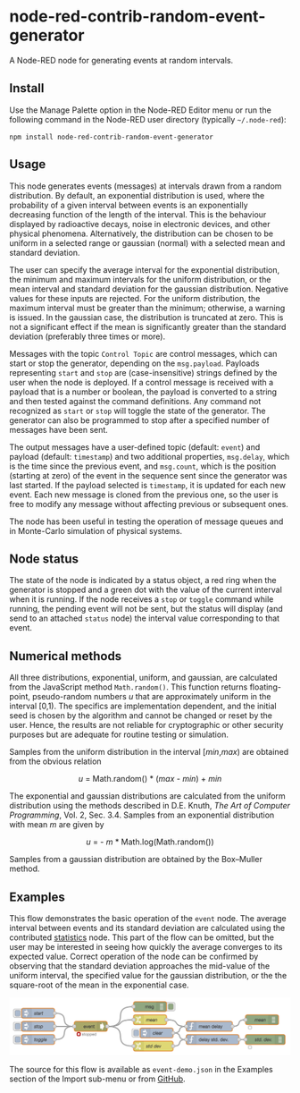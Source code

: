 # node-red-contrib-random-event-generator
A Node-RED node for generating events at random intervals.
## Install
Use the Manage Palette option in the Node-RED Editor menu or run the following command in the Node-RED user directory (typically `~/.node-red`):

    npm install node-red-contrib-random-event-generator
## Usage
This node generates events (messages) at intervals drawn from a random distribution. By default, an exponential distribution is used, where the probability of a given interval between events is an exponentially decreasing function of the length of the interval. This is the behaviour displayed by radioactive decays, noise in electronic devices, and other physical phenomena. Alternatively, the distribution can be chosen to be uniform in a selected range or gaussian (normal) with a selected mean and standard deviation.

The user can specify the average interval for the exponential distribution, the minimum and maximum intervals for the uniform distribution, or the mean interval and standard deviation for the gaussian distribution. Negative values for these inputs are rejected. For the uniform distribution, the maximum interval must be greater than the minimum; otherwise, a warning is issued. In the gaussian case, the distribution is truncated at zero. This is not a significant effect if the mean is significantly greater than the standard deviation (preferably three times or more).

Messages with the topic <code>Control Topic</code> are control messages, which can start or stop the generator, depending on the `msg.payload`. Payloads representing `start` and `stop` are (case-insensitive) strings defined by the user when the node is deployed. If a control message is received with a payload that is a number or boolean, the payload is converted to a string and then tested against the command definitions. Any command not recognized as `start` or `stop` will toggle the state of the generator. The generator can also be programmed to stop after a specified number of messages have been sent.

The output messages have a user-defined topic (default: `event`) and payload (default: `timestamp`) and two additional properties, `msg.delay`, which is the time since the previous event, and `msg.count`, which is the position (starting at zero) of the event in the sequence sent since the generator was last started. If the payload selected is `timestamp`, it is updated for each new event. Each new message is cloned from the previous one, so the user is free to modify any message without affecting previous or subsequent ones.

The node has been useful in testing the operation of message queues and in Monte-Carlo simulation of physical systems.

## Node status
The state of the node is indicated by a status object, a red ring when the generator is stopped and a green dot with the value of the current interval when it is running. If the node receives a `stop` or `toggle` command while running, the pending event will not be sent, but the status will display (and send to an attached `status` node) the interval value corresponding to that event.

## Numerical methods
All three distributions, exponential, uniform, and gaussian, are calculated from the JavaScript method `Math.random()`. This function returns floating-point, pseudo-random numbers *u* that are approximately uniform in the interval [0,1). The specifics are implementation dependent, and the initial seed is chosen by the algorithm and cannot be changed or reset by the user. Hence, the results are not reliable for cryptographic or other security purposes but are adequate for routine testing or simulation. 


Samples from the uniform distribution in the interval [*min*,*max*) are obtained from the obvious relation

<p><div align="center">
<i>u</i> = Math.random() * (<i>max</i> - <i>min</i>) + <i>min</i>
</div></p>

The exponential and gaussian distributions are calculated from the uniform distribution using the methods described in D.E. Knuth, <i>The Art of Computer Programming</i>, Vol. 2, Sec. 3.4. Samples from an exponential distribution with mean <i>m</i> are given by

<p><div align = "center">
<i>u</i> = - <i>m</i> * Math.log(Math.random())
</div></p>

Samples from a gaussian distribution are obtained by the Box–Muller method.

## Examples
This flow demonstrates the basic operation of the `event` node. The average interval between events and its standard deviation are calculated using the contributed [statistics](https://flows.nodered.org/node/node-red-contrib-statistics) node. This part of the flow can be omitted, but the user may be interested in seeing how quickly the average converges to its expected value. Correct operation of the node can be confirmed by observing that the standard deviation approaches the mid-value of the uniform interval, the specified value for the gaussian distribution, or the the square-root of the mean in the exponential case.

<img src="https://github.com/drmibell/node-red-contrib-random-event-generator/blob/master/screenshots/event-demo.png?raw=true"/>

The source for this flow is available as `event-demo.json` in the Examples section of the  Import sub-menu or from [GitHub](https://github.com/drmibell/node-red-contrib-random-event-generator/blob/master/examples/event-demo.json).